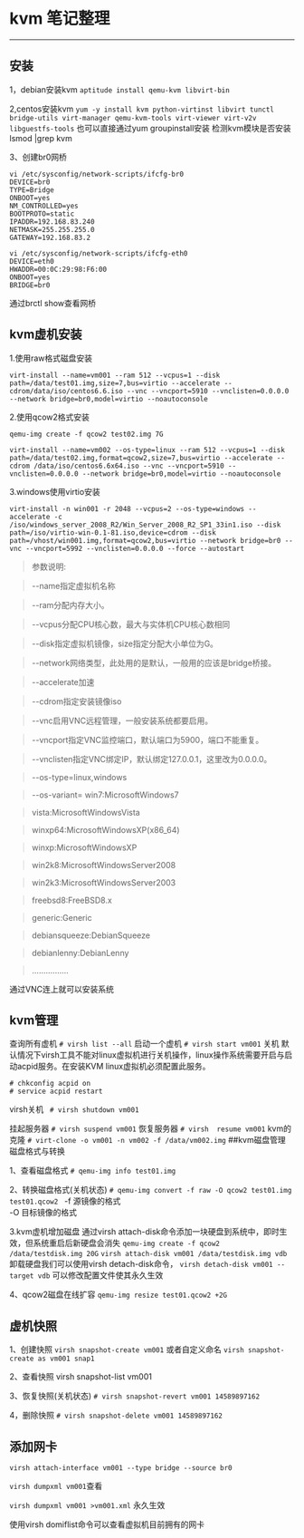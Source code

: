 ﻿# kvm 笔记整理



---

## 安装

1，debian安装kvm
`aptitude install qemu-kvm libvirt-bin`

2,centos安装kvm
`yum -y install kvm python-virtinst libvirt tunctl bridge-utils virt-manager qemu-kvm-tools virt-viewer virt-v2v  libguestfs-tools`
也可以直接通过yum groupinstall安装
检测kvm模块是否安装
lsmod |grep kvm

3、创建br0网桥
```
vi /etc/sysconfig/network-scripts/ifcfg-br0
DEVICE=br0
TYPE=Bridge
ONBOOT=yes
NM_CONTROLLED=yes
BOOTPROTO=static
IPADDR=192.168.83.240
NETMASK=255.255.255.0
GATEWAY=192.168.83.2

vi /etc/sysconfig/network-scripts/ifcfg-eth0
DEVICE=eth0
HWADDR=00:0C:29:98:F6:00
ONBOOT=yes
BRIDGE=br0
```
通过brctl show查看网桥
## kvm虚机安装

1.使用raw格式磁盘安装
```
virt-install --name=vm001 --ram 512 --vcpus=1 --disk path=/data/test01.img,size=7,bus=virtio --accelerate --cdrom/data/iso/centos6.6.iso --vnc --vncport=5910 --vnclisten=0.0.0.0 --network bridge=br0,model=virtio --noautoconsole
```
2.使用qcow2格式安装
```
qemu-img create -f qcow2 test02.img 7G

virt-install --name=vm002 --os-type=linux --ram 512 --vcpus=1 --disk path=/data/test02.img,format=qcow2,size=7,bus=virtio --accelerate --cdrom /data/iso/centos6.6x64.iso --vnc --vncport=5910 --vnclisten=0.0.0.0 --network bridge=br0,model=virtio --noautoconsole
```
3.windows使用virtio安装
```
virt-install -n win001 -r 2048 --vcpus=2 --os-type=windows --accelerate -c /iso/windows_server_2008_R2/Win_Server_2008_R2_SP1_33in1.iso --disk path=/iso/virtio-win-0.1-81.iso,device=cdrom --disk path=/vhost/win001.img,format=qcow2,bus=virtio --network bridge=br0 --vnc --vncport=5992 --vnclisten=0.0.0.0 --force --autostart
```
>参数说明:

>--name指定虚拟机名称

>--ram分配内存大小。

>--vcpus分配CPU核心数，最大与实体机CPU核心数相同

>--disk指定虚拟机镜像，size指定分配大小单位为G。

>--network网络类型，此处用的是默认，一般用的应该是bridge桥接。

>--accelerate加速

>--cdrom指定安装镜像iso

>--vnc启用VNC远程管理，一般安装系统都要启用。

>--vncport指定VNC监控端口，默认端口为5900，端口不能重复。

>--vnclisten指定VNC绑定IP，默认绑定127.0.0.1，这里改为0.0.0.0。

>--os-type=linux,windows

>--os-variant=
>win7:MicrosoftWindows7

>vista:MicrosoftWindowsVista

>winxp64:MicrosoftWindowsXP(x86_64)

>winxp:MicrosoftWindowsXP

>win2k8:MicrosoftWindowsServer2008

>win2k3:MicrosoftWindowsServer2003

>freebsd8:FreeBSD8.x

>generic:Generic

>debiansqueeze:DebianSqueeze

>debianlenny:DebianLenny

>................

通过VNC连上就可以安装系统

## kvm管理
查询所有虚机
`# virsh list --all`
启动一个虚机
`# virsh start vm001`
关机
默认情况下virsh工具不能对linux虚拟机进行关机操作，linux操作系统需要开启与启动acpid服务。在安装KVM linux虚拟机必须配置此服务。
```
# chkconfig acpid on   
# service acpid restart
```
virsh关机
` # virsh shutdown vm001`

挂起服务器
` # virsh suspend vm001 `
恢复服务器
`# virsh  resume vm001`
kvm的克隆
`# virt-clone -o vm001 -n vm002 -f /data/vm002.img`
##kvm磁盘管理
磁盘格式与转换

1、查看磁盘格式
`# qemu-img info test01.img`

2、转换磁盘格式(关机状态)
`# qemu-img convert -f raw -O qcow2 test01.img test01.qcow2 `
-f  源镜像的格式   
-O 目标镜像的格式

3.kvm虚机增加磁盘
通过virsh attach-disk命令添加一块硬盘到系统中，即时生效，但系统重启后新硬盘会消失
`qemu-img create -f qcow2 /data/testdisk.img 20G`
`virsh attach-disk vm001 /data/testdisk.img vdb`
卸载硬盘我们可以使用virsh detach-disk命令，
`virsh detach-disk vm001 --target vdb`
可以修改配置文件使其永久生效

4、qcow2磁盘在线扩容
`qemu-img resize test01.qcow2 +2G`

## 虚机快照

1、创建快照
`virsh snapshot-create vm001`
或者自定义命名
`virsh snapshot-create as vm001 snap1 `

2、查看快照
virsh snapshot-list vm001

3、恢复快照(关机状态)
`# virsh snapshot-revert vm001 14589897162`

4，删除快照
`# virsh snapshot-delete vm001 14589897162`

## 添加网卡
`virsh attach-interface vm001 --type bridge --source br0`

`virsh dumpxml vm001`查看

`virsh dumpxml vm001 >vm001.xml`  永久生效

使用virsh domiflist命令可以查看虚拟机目前拥有的网卡
